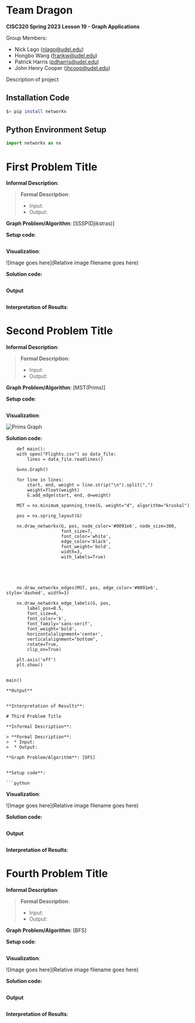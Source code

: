 # Team Dragon

**CISC320 Spring 2023 Lesson 19 - Graph Applications**

Group Members:
* Nick Lago (nlago@udel.edu)
* Hongbo Wang (frankw@udel.edu)
* Patrick Harris (pdharris@udel.edu)
* John Henry Cooper (jhcoop@udel.edu)

Description of project

## Installation Code

```sh
$> pip install networkx
```

## Python Environment Setup

```python
import networkx as nx
```

# First Problem Title

**Informal Description**: 

> **Formal Description**:
>  * Input:
>  * Output:

**Graph Problem/Algorithm**: [SSSP(Djikstras)]


**Setup code**:

```python
```

**Visualization**:

![Image goes here](Relative image filename goes here)

**Solution code:**

```python
```

**Output**

```
```

**Interpretation of Results**:

# Second Problem Title

**Informal Description**: 

> **Formal Description**:
>  * Input:
>  * Output:

**Graph Problem/Algorithm**: [MST(Prims)]


**Setup code**:

```import matplotlib.pyplot as plt import networkx as nx
```

**Visualization**:

![Prims Graph](https://i.ibb.co/FnvVfKj/prims.png)

**Solution code:**

```
    def main():
    with open("Flights.csv") as data_file:
        lines = data_file.readlines()
    
    G=nx.Graph()

    for line in lines:
        start, end, weight = line.strip("\n").split(",")
        weight=float(weight)
        G.add_edge(start, end, d=weight)

    MST = nx.minimum_spanning_tree(G, weight="d", algorithm="kruskal")
    
    pos = nx.spring_layout(G)

    nx.draw_networkx(G, pos, node_color='#0091e6', node_size=300,
                     font_size=7,
                     font_color='white',
                     edge_color='black',
                     font_weight='bold',
                     width=3,
                     with_labels=True)
    

    


    nx.draw_networkx_edges(MST, pos, edge_color='#0091e6', style='dashed', width=3)

    nx.draw_networkx_edge_labels(G, pos, 
        label_pos=0.5, 
        font_size=4, 
        font_color='k', 
        font_family='sans-serif',
        font_weight='bold', 
        horizontalalignment='center', 
        verticalalignment="bottom",
        rotate=True, 
        clip_on=True)
        
    plt.axis('off')
    plt.show()

    
main()

**Output**

```
```

**Interpretation of Results**:

# Third Problem Title

**Informal Description**: 

> **Formal Description**:
>  * Input:
>  * Output:

**Graph Problem/Algorithm**: [DFS]


**Setup code**:

```python
```

**Visualization**:

![Image goes here](Relative image filename goes here)

**Solution code:**

```python
```

**Output**

```
```

**Interpretation of Results**:

# Fourth Problem Title

**Informal Description**: 

> **Formal Description**:
>  * Input:
>  * Output:

**Graph Problem/Algorithm**: [BFS]


**Setup code**:

```python
```

**Visualization**:

![Image goes here](Relative image filename goes here)

**Solution code:**

```python
```

**Output**

```
```

**Interpretation of Results**: